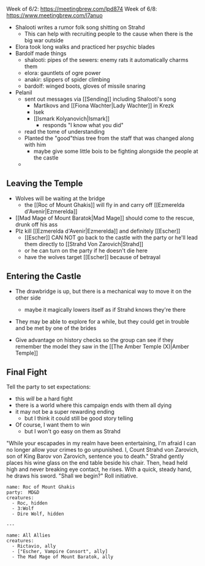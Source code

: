 Week of 6/2: https://meetingbrew.com/lpd874
Week of 6/8: https://www.meetingbrew.com/l7anuo

- Shalooti writes a rumor folk song shitting on Strahd
	- This can help with recruiting people to the cause when there is the big war outside
- Elora took long walks and practiced her psychic blades
- Bardolf made things
	- shalooti: pipes of the sewers: enemy rats it automatically charms them
	- elora: gauntlets of ogre power
	- anakir: slippers of spider climbing
	- bardolf: winged boots, gloves of missile snaring
- Pelanil
	- sent out messages via [[Sending]] including Shalooti's song
		- Martikovs and [[Fiona Wachter|Lady Wachter]] in Krezk
		- Isek
		- [[Ismark Kolyanovich|Ismark]]
			- responds "I know what you did"
	- read the tome of understanding
	- Planted the "good"thias tree from the staff that was changed along with him
		- maybe give some little bois to be fighting alongside the people at the castle
	- 


## Leaving the Temple

- Wolves will be waiting at the bridge
	- the [[Roc of Mount Ghakis]] will fly in and carry off [[Ezmerelda d'Avenir|Ezmerelda]]
- [[Mad Mage of Mount Baratok|Mad Mage]] should come to the rescue, drunk off his ass
- Plz kill [[Ezmerelda d'Avenir|Ezmerelda]] and definitely [[Escher]]
	- [[Escher]] CAN NOT go back to the castle with the party or he'll lead them directly to [[Strahd Von Zarovich|Strahd]]
	- or he can turn on the party if he doesn't die here
	- have the wolves target [[Escher]] because of betrayal

## Entering the Castle

- The drawbridge is up, but there is a mechanical way to move it on the other side
	- maybe it magically lowers itself as if Strahd knows they're there
- They may be able to explore for a while, but they could get in trouble and be met by one of the brides

- Give advantage on history checks so the group can see if they remember the model they saw in the [[The Amber Temple (X)|Amber Temple]]

## Final Fight

Tell the party to set expectations:
- this _will_ be a hard fight
- there is a world where this campaign ends with them all dying
- it may not be a super rewarding ending
	- but I think it could still be good story telling
- Of course, I want them to win
	- but I won't go easy on them as Strahd


"While your escapades in my realm have been entertaining, I'm afraid I can no longer allow your crimes to go unpunished. I, Count Strahd von Zarovich, son of King Barov von Zarovich, sentence you to death." Strahd gently places his wine glass on the end table beside his chair. Then, head held high and never breaking eye contact, he rises. With a quick, steady hand, he draws his sword. "Shall we begin?" Roll initiative.



```encounter-table
name: Roc of Mount Ghakis
party:  MD&D
creatures:
  - Roc, hidden
  - 3:Wolf
  - Dire Wolf, hidden
  
---

name: All Allies
creatures:
  - Rictavio, ally
  - ["Escher, Vampire Consort", ally]
  - The Mad Mage of Mount Baratok, ally
```

